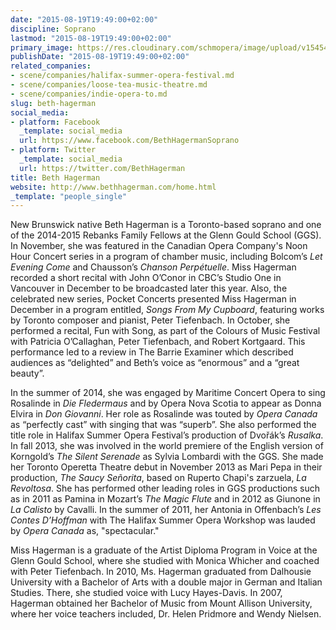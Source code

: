```yaml
---
date: "2015-08-19T19:49:00+02:00"
discipline: Soprano
lastmod: "2015-08-19T19:49:00+02:00"
primary_image: https://res.cloudinary.com/schmopera/image/upload/v1545409169/media/webhook-uploads/1440006435818/BethHeadshotSquare.jpg.jpg
publishDate: "2015-08-19T19:49:00+02:00"
related_companies:
- scene/companies/halifax-summer-opera-festival.md
- scene/companies/loose-tea-music-theatre.md
- scene/companies/indie-opera-to.md
slug: beth-hagerman
social_media:
- platform: Facebook
  _template: social_media
  url: https://www.facebook.com/BethHagermanSoprano
- platform: Twitter
  _template: social_media
  url: https://twitter.com/BethHagerman
title: Beth Hagerman
website: http://www.bethhagerman.com/home.html
_template: "people_single"
---
```


New Brunswick native Beth Hagerman is a Toronto-based soprano and one of the 2014-2015 Rebanks Family Fellows at the Glenn Gould School (GGS). In November, she was featured in the Canadian Opera Company's Noon Hour Concert series in a program of chamber music, including Bolcom’s *Let Evening Come* and Chausson’s *Chanson Perpétuelle*. Miss Hagerman recorded a short recital with John O’Conor in CBC’s Studio One in Vancouver in December to be broadcasted later this year. Also, the celebrated new series, Pocket Concerts presented Miss Hagerman in December in a program entitled, *Songs From My Cupboard*, featuring works by Toronto composer and pianist, Peter Tiefenbach.  In October, she performed a recital, Fun with Song, as part of the Colours of Music Festival with Patricia O’Callaghan, Peter Tiefenbach, and Robert Kortgaard. This performance led to a review in The Barrie Examiner which described audiences as “delighted” and Beth’s voice as “enormous” and a “great beauty”.

In the summer of 2014, she was engaged by Maritime Concert Opera to sing Rosalinde in *Die Fledermaus* and by Opera Nova Scotia to appear as Donna Elvira in *Don Giovanni*. Her role as Rosalinde was touted by *Opera Canada* as “perfectly cast” with  singing that was “superb”. She also performed the title role in Halifax Summer Opera Festival’s production of Dvořák’s *Rusalka*. In fall 2013, she was involved in the world premiere of the English version of Korngold’s *The Silent Serenade* as Sylvia Lombardi with the GGS. She made her Toronto Operetta Theatre debut in November 2013 as Mari Pepa in their production, *The Saucy Señorita*, based on Ruperto Chapi's zarzuela, *La Revoltosa*. She has performed other leading roles in GGS productions such as in 2011 as Pamina in Mozart’s *The Magic Flute* and in 2012 as Giunone in *La Calisto* by Cavalli. In the summer of 2011, her Antonia in Offenbach’s *Les Contes D’Hoffman* with The Halifax Summer Opera Workshop was lauded by *Opera Canada* as, "spectacular."

Miss Hagerman is a graduate of the Artist Diploma Program in Voice at the Glenn Gould School, where she studied with Monica Whicher and coached with Peter Tiefenbach. In 2010, Ms. Hagerman graduated from Dalhousie University with a Bachelor of Arts with a double major in German and Italian Studies. There, she studied voice with Lucy Hayes-Davis. In 2007, Hagerman obtained her Bachelor of Music from Mount Allison University, where her voice teachers included, Dr. Helen Pridmore and Wendy Nielsen.
